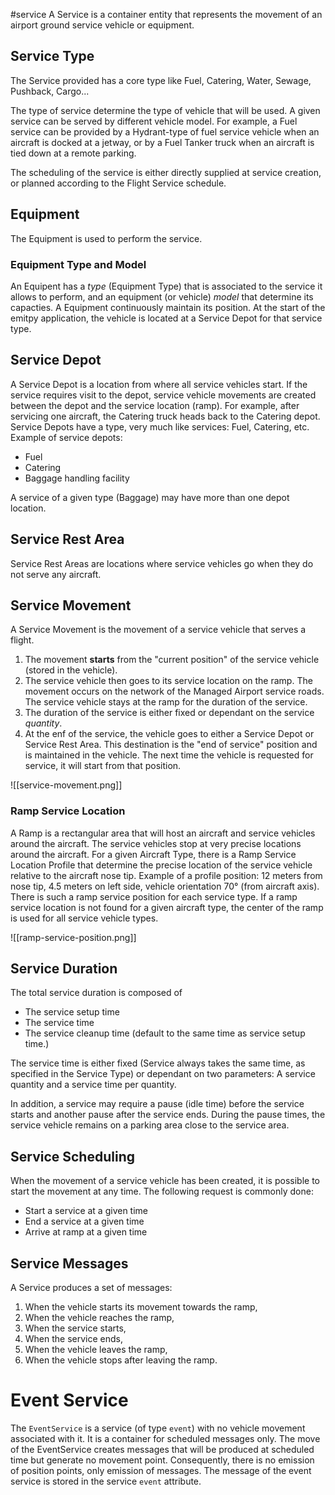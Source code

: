 #service 
A Service is a container entity that represents the movement of an airport ground service vehicle or equipment.

## Service Type

The Service provided has a core type like Fuel, Catering, Water, Sewage, Pushback, Cargo...

The type of service determine the type of vehicle that will be used. A given service can be served by different vehicle model. For example, a Fuel service can be provided by a Hydrant-type of fuel service vehicle when an aircraft is docked at a jetway, or by a Fuel Tanker truck when an aircraft is tied down at a remote parking.

The scheduling of the service is either directly supplied at service creation, or planned according to the Flight Service schedule.

## Equipment

The Equipment is used to perform the service.

### Equipment Type and Model

An Equipent has a *type* (Equipment Type) that is associated to the service it allows to perform, and an equipment (or vehicle) *model* that determine its capacties.
A Equipment continuously maintain its position. At the start of the emitpy application, the vehicle is located at a Service Depot for that service type.

## Service Depot

A Service Depot is a location from where all service vehicles start.
If the service requires visit to the depot, service vehicle movements are created between the depot and the service location (ramp). For example, after servicing one aircraft, the Catering truck heads back to the Catering depot.
Service Depots have a type, very much like services: Fuel, Catering, etc.
Example of service depots:

- Fuel
- Catering
- Baggage handling facility

A service of a given type (Baggage) may have more than one depot location.


## Service Rest Area

Service Rest Areas are locations where service vehicles go when they do not serve any aircraft.


## Service Movement

A Service Movement is the movement of a service vehicle that serves a flight.
1. The movement **starts** from the "current position" of the service vehicle (stored in the vehicle).
2. The service vehicle then goes to its service location on the ramp. The movement occurs on the network of the Managed Airport service roads. The service vehicle stays at the ramp for the duration of the service.
3. The duration of the service is either fixed or dependant on the service *quantity*.
4. At the enf of the service, the vehicle goes to either a Service Depot or Service Rest Area. This destination is the "end of service" position and is maintained in the vehicle. The next time the vehicle is requested for service, it will start from that position.

![[service-movement.png]]

### Ramp Service Location

A Ramp is a rectangular area that will host an aircraft and service vehicles around the aircraft.
The service vehicles stop at very precise locations around the aircraft. For a given Aircraft Type, there is a Ramp Service Location Profile that determine the precise location of the service vehicle relative to the aircraft nose tip. Example of a profile position: 12 meters from nose tip, 4.5 meters on left side, vehicle orientation 70° (from aircraft axis).
There is such a ramp service position for each service type. If a ramp service location is not found for a given aircraft type, the center of the ramp is used for all service vehicle types.

![[ramp-service-position.png]]

## Service Duration

The total service duration is composed of
- The service setup time
- The service time
- The service cleanup time (default to the same time as service setup time.)

The service time is either fixed (Service always takes the same time, as specified in the Service Type) or dependant on two parameters: A service quantity and a service time per quantity.

In addition, a service may require a pause (idle time) before the service starts and another pause after the service ends. During the pause times, the service vehicle remains on a parking area close to the service area.

## Service Scheduling

When the movement of a service vehicle has been created, it is possible to start the movement at any time. The following request is commonly done:

- Start a service at a given time
- End a service at a given time
- Arrive at ramp at a given time

## Service Messages

A Service produces a set of messages:

1. When the vehicle starts its movement towards the ramp,
2. When the vehicle reaches the ramp,
3. When the service starts,
4. When the service ends,
5. When the vehicle leaves the ramp,
6. When the vehicle stops after leaving the ramp.

# Event Service

The `EventService` is a service (of type `event`) with no vehicle movement associated with it. It is a container for scheduled messages only. The move of the EventService creates messages that will be produced at scheduled time but generate no movement point. Consequently, there is no emission of position points, only emission of messages.
The message of the event service is stored in the service `event` attribute.